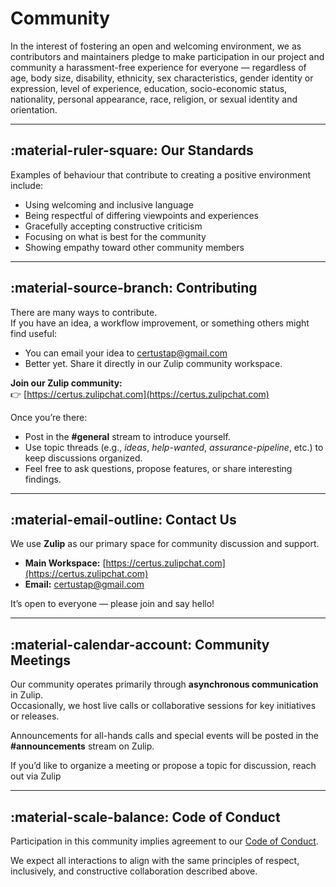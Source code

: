 # Community

In the interest of fostering an open and welcoming environment, we as contributors and maintainers pledge to make participation in our project and community a harassment-free experience for everyone — regardless of age, body size, disability, ethnicity, sex characteristics, gender identity or expression, level of experience, education, socio-economic status, nationality, personal appearance, race, religion, or sexual identity and orientation.

---

## :material-ruler-square: Our Standards

Examples of behaviour that contribute to creating a positive environment include:

- Using welcoming and inclusive language  
- Being respectful of differing viewpoints and experiences  
- Gracefully accepting constructive criticism  
- Focusing on what is best for the community  
- Showing empathy toward other community members  

---

## :material-source-branch: Contributing

There are many ways to contribute.  
If you have an idea, a workflow improvement, or something others might find useful:

- You can email your idea to [certustap@gmail.com](mailto:certustap@gmail.com)  
- Better yet. Share it directly in our Zulip community workspace.  

**Join our Zulip community:**  
👉 [https://certus.zulipchat.com](https://certus.zulipchat.com)

Once you’re there:
- Post in the **#general** stream to introduce yourself.  
- Use topic threads (e.g., *ideas*, *help-wanted*, *assurance-pipeline*, etc.) to keep discussions organized.  
- Feel free to ask questions, propose features, or share interesting findings.

---

## :material-email-outline: Contact Us

We use **Zulip** as our primary space for community discussion and support.

- **Main Workspace:** [https://certus.zulipchat.com](https://certus.zulipchat.com)  
- **Email:** [certustap@gmail.com](mailto:certustap@gmail.com)

It’s open to everyone — please join and say hello!

---

## :material-calendar-account: Community Meetings

Our community operates primarily through **asynchronous communication** in Zulip.  
Occasionally, we host live calls or collaborative sessions for key initiatives or releases.

Announcements for all-hands calls and special events will be posted in the **#announcements** stream on Zulip.

If you’d like to organize a meeting or propose a topic for discussion, reach out via Zulip

---

## :material-scale-balance: Code of Conduct

Participation in this community implies agreement to our [Code of Conduct](../community/conduct.mdcode-of-conduct.md).  

We expect all interactions to align with the same principles of respect, inclusively, and constructive collaboration described above.
